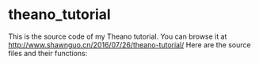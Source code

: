 # theano_tutorial
This is the source code of my Theano tutorial. You can browse it at http://www.shawnguo.cn/2016/07/26/theano-tutorial/
Here are the source files and their functions:
